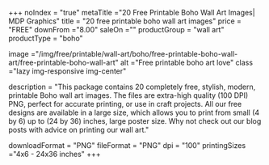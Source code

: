 +++
noIndex = "true"
metaTitle ="20 Free Printable Boho Wall Art Images| MDP Graphics"
title = "20 free printable boho wall art images"
price = "FREE"
downFrom ="8.00"
saleOn =""
productGroup = "wall art"
productType = "boho"

image ="/img/free/printable/wall-art/boho/free-printable-boho-wall-art/free-printable-boho-wall-art"
alt ="Free printable boho art love"
class ="lazy img-responsive img-center"

description = "This package contains 20 completely free, stylish, modern, printable Boho wall art images. The files are extra-high quality (100 DPI) PNG, perfect for accurate printing, or use in craft projects. All our free designs are available in a large size, which allows you to print from small (4 by 6) up to (24 by 36) inches, large poster size. Why not check out our blog posts with advice on printing our wall art."

downloadFormat = "PNG"
fileFormat = "PNG"
dpi = "100"
printingSizes ="4x6 - 24x36 inches"
+++


